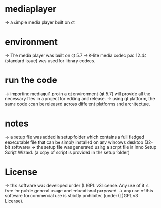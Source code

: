 # mediaplayer
-> a simple media player built on qt

# environment
-> The media player was built on qt 5.7
-> K-lite media codec pac 12.44 (standard issue) was used for library codecs.

# run the code
-> importing mediagui1.pro in a qt environment (qt 5.7) will provide all the necessary files in a project for editing and release.
-> using qt platform, the same code ccan be released across different platforms and architecture.


# notes
-> a setup file was added in setup folder which contains a full fledged eexecutable file that can be simply installed on any windows desktop (32-bit software)
-> the setup file was generated using a script file in Inno Setup Script Wizard. (a copy of script is provided in the setup folder)

# License
-> this software was developed under (L)GPL v3 license. Any use of it is free for public general usage and educational purposed.
-> any use of this software for commercial use is strictly prohibited (under (L)GPL v3 License).

